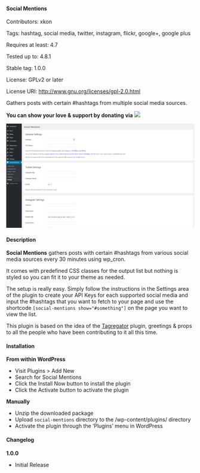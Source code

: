 #### Social Mentions
Contributors: xkon

Tags: hashtag, social media, twitter, instagram, flickr, google+, google plus

Requires at least: 4.7

Tested up to: 4.8.1

Stable tag: 1.0.0

License: GPLv2 or later

License URI: http://www.gnu.org/licenses/gpl-2.0.html

Gathers posts with certain #hashtags from multiple social media sources.

**You can show your love & support by donating via**  <a href="https://www.paypal.me/xkon" target="_blank"><img src="https://www.paypalobjects.com/webstatic/paypalme/images/pp_logo_small.png" height="20px"/></a>

![socment_img](https://raw.githubusercontent.com/mrxkon/social-mentions/master/social_mentions.png)

#### Description

**Social Mentions** gathers posts with certain #hashtags from various social media sources every 30 minutes using wp_cron.

It comes with predefined CSS classes for the output list but nothing is styled so you can fit it to your theme as needed.

The setup is really easy. Simply follow the instructions in the Settings area of the plugin to create your API Keys for each supported social media and input the #hashtags that you want to fetch to your page and use the shortcode `[social-mentions show="#something"]` on the page you want to view the list.

This plugin is based on the idea of the [Tagregator](https://wordpress.org/plugins/tagregator) plugin, greetings & props to all the people who have been contributing to it all this time.

#### Installation

**From within WordPress**

* Visit Plugins > Add New
* Search for Social Mentions
* Click the Install Now button to install the plugin
* Click the Activate button to activate the plugin

**Manually**

* Unzip the downloaded package
* Upload `social-mentions` directory to the /wp-content/plugins/ directory
* Activate the plugin through the ‘Plugins’ menu in WordPress

#### Changelog

**1.0.0**

* Initial Release